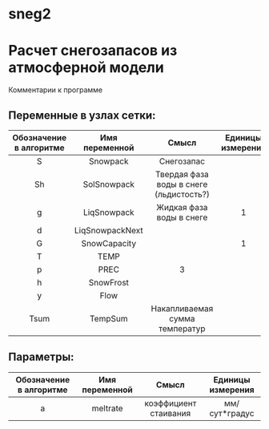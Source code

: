 # sneg2
Расчет снегозапасов из атмосферной модели
=========================================
Комментарии к программе

Переменные в узлах сетки:
-----------
| Обозначение в алгоритме | Имя переменной | Смысл | Единицы измерения |
|:-----------------------:|:--------------:|:-----:|:-----------------:|
| S  | Snowpack           |  Снегозапас |    |
| Sh | SolSnowpack        | Твердая фаза воды в снеге (льдистость?)|    |
| g  | LiqSnowpack        | Жидкая фаза воды в снеге |   1 |
| d  | LiqSnowpackNext    |  |    |
| G  | SnowCapacity       |  |  1  |
| T  | TEMP               |  |    |
| p  | PREC               |  3|    |
| h  | SnowFrost          |  |    |
| y  | Flow               |  |    |
| Tsum | TempSum          | Накапливаемая сумма температур |   |

Параметры:
----------
| Обозначение в алгоритме | Имя переменной | Смысл | Единицы измерения |
|:-----------------------:|:--------------:|:-----:|:-----------------:|
| a  | meltrate | коэффициент стаивания | мм/сут*градус |


